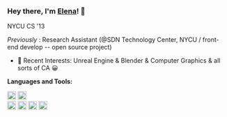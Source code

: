 ### Hey there, I'm [Elena](https://nanlioniya.github.io)! 👋
<p>NYCU CS '13</p>

_Previously_ :  Research Assistant (@SDN Technology Center, NYCU / front-end develop -- open source project)
<br>
- 🌱 Recent Interests: Unreal Engine & Blender & Computer Graphics & all sorts of CA 😀   

**Languages and Tools:**  

<code><img height="20" src="https://raw.githubusercontent.com/isocpp/logos/master/cpp_logo.png"></code> <code><img height="20" src="https://angular.io/assets/images/logos/angular/angular.png"></code>  
<code><img height="20" src="https://www.freepnglogos.com/uploads/html5-logo-png/html5-logo-html-logo-0.png"></code>
<code><img height="20" src="https://cdn-icons-png.flaticon.com/512/732/732190.png"></code>
<code><img height="20" src="https://cdn-icons-png.flaticon.com/512/5968/5968292.png"></code>  <code><img height="20" src="https://cdn-icons-png.flaticon.com/512/5968/5968350.png"></code> 
